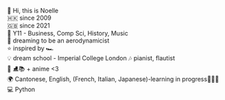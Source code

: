  👋 Hi, this is Noelle  <br /> 
 🇭🇰 since 2009 <br /> 
 🇬🇧 since 2021  <br /> 
 📑 Y11 - Business, Comp Sci, History, Music<br /> 
 💭 dreaming to be an aerodynamicist <br /> 
 ⭐️ inspired by 🏎 <br /> 
 💡 dream school - Imperial College London
 🎶 pianist, flautist <br /> 
 🤍 ⛸📚 + anime <3 <br /> 
 🌍 Cantonese, English, (French, Italian, Japanese)-learning in progress🙇🏻‍♀️ <br /> 
 💻 Python <br /> 
 
 
 
